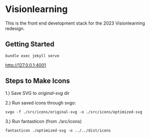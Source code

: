 # Visionlearning

This is the front end development stack for the 2023 Visionlearning redesign.

## Getting Started

`bundle exec jekyll serve`

http://127.0.0.1:4001

## Steps to Make Icons

1.) Save SVG to *original-svg* dir

2.) Run saved icons through svgo:

`svgo -f ./src/icons/original-svg -o ./src/icons/optimized-svg`

3.) Run fantasticon (from ./src/icons)

`fantasticon ./optimized-svg -o ../../dist/icons`
